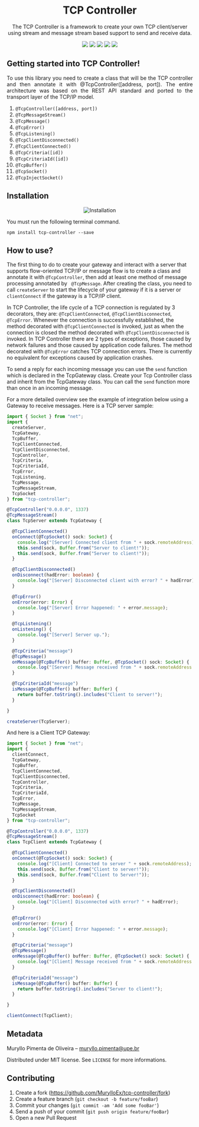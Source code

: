 <h1 align="center">TCP Controller</h1>
<p align="center">The TCP Controller is a framework to create your own TCP client/server using stream and message stream based support to send and receive data.</p>

<p align="center">
  <img src="https://badgen.net/npm/v/tcp-controller"/>
  <img src="https://badgen.net/npm/dt/tcp-controller"/>
  <img src="https://badgen.net/npm/license/tcp-controller"/>
  <img src="https://badgen.net/npm/types/tcp-controller"/>
  <img src="https://badgen.net/badge/author/MurylloEx/red?icon=label"/>
</p>

## Getting started into TCP Controller!

<p align="justify">
To use this library you need to create a class that will be the TCP controller and then annotate it with @TcpController([address, port]). The entire architecture was based on the REST API standard and ported to the transport layer of the TCP/IP model.

  1. ```@TcpController([address, port])``` 
  2. ```@TcpMessageStream()```
  3. ```@TcpMessage()```
  4. ```@TcpError()```
  5. ```@TcpListening()```
  6. ```@TcpClientDisconnected()```
  7. ```@TcpClientConnected()```
  8. ```@TcpCriteria([id])```
  9. ```@TcpCriteriaId([id])```
  10. ```@TcpBuffer()```
  11. ```@TcpSocket()```
  12. ```@TcpInjectSocket()```

</p>

## Installation

<p align="center">
  <img src="https://nodei.co/npm/tcp-controller.png?downloads=true&downloadRank=true&stars=true" alt="Installation"/>
</p>

<p align="justify">You must run the following terminal command.<p>

```
npm install tcp-controller --save
```

## How to use?

The first thing to do to create your gateway and interact with a server that supports flow-oriented TCP/IP or message flow is to create a class and annotate it with ```@TcpController```, then add at least one method of message processing annotated by ``` @TcpMessage```. After creating the class, you need to call ```createServer``` to start the lifecycle of your gateway if it is a server or ```clientConnect``` if the gateway is a TCP/IP client.

In TCP Controller, the life cycle of a TCP connection is regulated by 3 decorators, they are: ```@TcpClientConnected```, ```@TcpClientDisconnected```, ```@TcpError```. Whenever the connection is successfully established, the method decorated with ```@TcpClientConnected``` is invoked, just as when the connection is closed the method decorated with ```@TcpClientDisconnected``` is invoked. In TCP Controller there are 2 types of exceptions, those caused by network failures and those caused by application code failures. The method decorated with ```@TcpError``` catches TCP connection errors. There is currently no equivalent for exceptions caused by application crashes.

To send a reply for each incoming message you can use the ```send``` function which is declared in the TcpGateway class. Create your Tcp Controller class and inherit from the TcpGateway class. You can call the ```send``` function more than once in an incoming message.

For a more detailed overview see the example of integration below using a Gateway to receive messages. Here is a TCP server sample:
```ts
import { Socket } from "net";
import {
  createServer,
  TcpGateway,
  TcpBuffer,
  TcpClientConnected,
  TcpClientDisconnected,
  TcpController,
  TcpCriteria,
  TcpCriteriaId,
  TcpError,
  TcpListening,
  TcpMessage,
  TcpMessageStream,
  TcpSocket
} from "tcp-controller";

@TcpController("0.0.0.0", 1337)
@TcpMessageStream()
class TcpServer extends TcpGateway {

  @TcpClientConnected()
  onConnect(@TcpSocket() sock: Socket) {
    console.log("[Server] Connected client from " + sock.remoteAddress);
    this.send(sock, Buffer.from("Server to client!"));
    this.send(sock, Buffer.from("5erver to client!"));
  }

  @TcpClientDisconnected()
  onDisconnect(hadError: boolean) {
    console.log("[Server] Disconnected client with error? " + hadError);
  }

  @TcpError()
  onError(error: Error) {
    console.log("[Server] Error happened: " + error.message);
  }

  @TcpListening()
  onListening() {
    console.log("[Server] Server up.");
  }

  @TcpCriteria("message")
  @TcpMessage()
  onMessage(@TcpBuffer() buffer: Buffer, @TcpSocket() sock: Socket) {
    console.log("[Server] Message received from " + sock.remoteAddress + ".\nMessage: " + buffer.toString());
  }

  @TcpCriteriaId("message")
  isMessage(@TcpBuffer() buffer: Buffer) {
    return buffer.toString().includes("Client to server!");
  }

}

createServer(TcpServer);
```

And here is a Client TCP Gateway:

```ts
import { Socket } from "net";
import {
  clientConnect,
  TcpGateway,
  TcpBuffer,
  TcpClientConnected,
  TcpClientDisconnected,
  TcpController,
  TcpCriteria,
  TcpCriteriaId,
  TcpError,
  TcpMessage,
  TcpMessageStream,
  TcpSocket
} from "tcp-controller";

@TcpController("0.0.0.0", 1337)
@TcpMessageStream()
class TcpClient extends TcpGateway {

  @TcpClientConnected()
  onConnect(@TcpSocket() sock: Socket) {
    console.log("[Client] Connected to server " + sock.remoteAddress);
    this.send(sock, Buffer.from("Client to server!"));
    this.send(sock, Buffer.from("Client to 5erver!"));
  }

  @TcpClientDisconnected()
  onDisconnect(hadError: boolean) {
    console.log("[Client] Disconnected with error? " + hadError);
  }

  @TcpError()
  onError(error: Error) {
    console.log("[Client] Error happened: " + error.message);
  }

  @TcpCriteria("message")
  @TcpMessage()
  onMessage(@TcpBuffer() buffer: Buffer, @TcpSocket() sock: Socket) {
    console.log("[Client] Message received from " + sock.remoteAddress + ".\nMessage: " + buffer.toString());
  }

  @TcpCriteriaId("message")
  isMessage(@TcpBuffer() buffer: Buffer) {
    return buffer.toString().includes("Server to client!");
  }

}

clientConnect(TcpClient);
```

## Metadata

Muryllo Pimenta de Oliveira – muryllo.pimenta@upe.br

Distributed under MIT license. See ``LICENSE`` for more informations.

## Contributing

1. Create a fork (<https://github.com/MurylloEx/tcp-controller/fork>)
2. Create a feature branch (`git checkout -b feature/fooBar`)
3. Commit your changes (`git commit -am 'Add some fooBar'`)
4. Send a push of your commit (`git push origin feature/fooBar`)
5. Open a new Pull Request